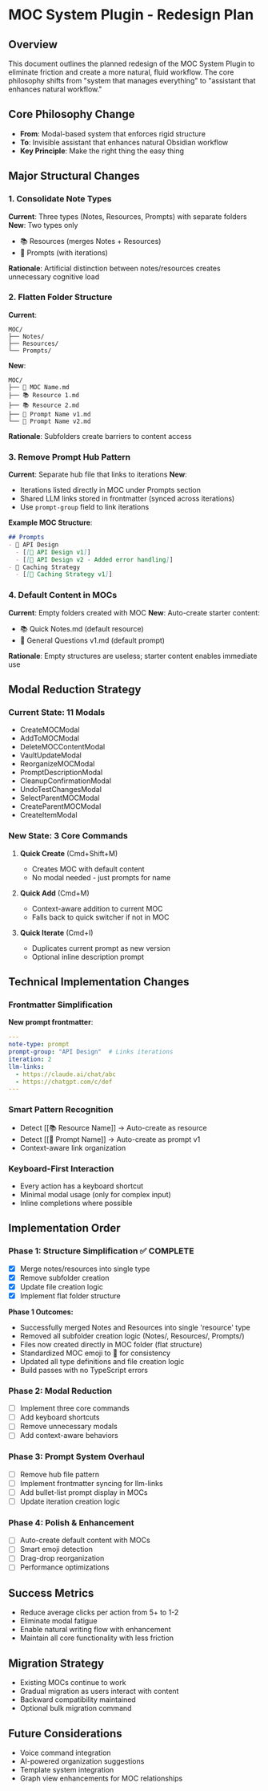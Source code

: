 # MOC System Plugin - Redesign Plan

## Overview
This document outlines the planned redesign of the MOC System Plugin to eliminate friction and create a more natural, fluid workflow. The core philosophy shifts from "system that manages everything" to "assistant that enhances natural workflow."

## Core Philosophy Change
- **From**: Modal-based system that enforces rigid structure
- **To**: Invisible assistant that enhances natural Obsidian workflow
- **Key Principle**: Make the right thing the easy thing

## Major Structural Changes

### 1. Consolidate Note Types
**Current**: Three types (Notes, Resources, Prompts) with separate folders
**New**: Two types only
- 📚 Resources (merges Notes + Resources)
- 🤖 Prompts (with iterations)

**Rationale**: Artificial distinction between notes/resources creates unnecessary cognitive load

### 2. Flatten Folder Structure
**Current**: 
```
MOC/
├── Notes/
├── Resources/
└── Prompts/
```

**New**:
```
MOC/
├── 🎯 MOC Name.md
├── 📚 Resource 1.md
├── 📚 Resource 2.md
├── 🤖 Prompt Name v1.md
└── 🤖 Prompt Name v2.md
```

**Rationale**: Subfolders create barriers to content access

### 3. Remove Prompt Hub Pattern
**Current**: Separate hub file that links to iterations
**New**: 
- Iterations listed directly in MOC under Prompts section
- Shared LLM links stored in frontmatter (synced across iterations)
- Use `prompt-group` field to link iterations

**Example MOC Structure**:
```markdown
## Prompts
- 🤖 API Design
  - [[🤖 API Design v1]]
  - [[🤖 API Design v2 - Added error handling]]
- 🤖 Caching Strategy
  - [[🤖 Caching Strategy v1]]
```

### 4. Default Content in MOCs
**Current**: Empty folders created with MOC
**New**: Auto-create starter content:
- 📚 Quick Notes.md (default resource)
- 🤖 General Questions v1.md (default prompt)

**Rationale**: Empty structures are useless; starter content enables immediate use

## Modal Reduction Strategy

### Current State: 11 Modals
- CreateMOCModal
- AddToMOCModal
- DeleteMOCContentModal
- VaultUpdateModal
- ReorganizeMOCModal
- PromptDescriptionModal
- CleanupConfirmationModal
- UndoTestChangesModal
- SelectParentMOCModal
- CreateParentMOCModal
- CreateItemModal

### New State: 3 Core Commands
1. **Quick Create** (Cmd+Shift+M)
   - Creates MOC with default content
   - No modal needed - just prompts for name

2. **Quick Add** (Cmd+M)
   - Context-aware addition to current MOC
   - Falls back to quick switcher if not in MOC

3. **Quick Iterate** (Cmd+I)
   - Duplicates current prompt as new version
   - Optional inline description prompt

## Technical Implementation Changes

### Frontmatter Simplification
**New prompt frontmatter**:
```yaml
---
note-type: prompt
prompt-group: "API Design"  # Links iterations
iteration: 2
llm-links: 
  - https://claude.ai/chat/abc
  - https://chatgpt.com/c/def
---
```

### Smart Pattern Recognition
- Detect [[📚 Resource Name]] → Auto-create as resource
- Detect [[🤖 Prompt Name]] → Auto-create as prompt v1
- Context-aware link organization

### Keyboard-First Interaction
- Every action has a keyboard shortcut
- Minimal modal usage (only for complex input)
- Inline completions where possible

## Implementation Order

### Phase 1: Structure Simplification ✅ COMPLETE
- [x] Merge notes/resources into single type
- [x] Remove subfolder creation
- [x] Update file creation logic
- [x] Implement flat folder structure

**Phase 1 Outcomes:**
- Successfully merged Notes and Resources into single 'resource' type
- Removed all subfolder creation logic (Notes/, Resources/, Prompts/)
- Files now created directly in MOC folder (flat structure)
- Standardized MOC emoji to 🎯 for consistency
- Updated all type definitions and file creation logic
- Build passes with no TypeScript errors

### Phase 2: Modal Reduction
- [ ] Implement three core commands
- [ ] Add keyboard shortcuts
- [ ] Remove unnecessary modals
- [ ] Add context-aware behaviors

### Phase 3: Prompt System Overhaul
- [ ] Remove hub file pattern
- [ ] Implement frontmatter syncing for llm-links
- [ ] Add bullet-list prompt display in MOCs
- [ ] Update iteration creation logic

### Phase 4: Polish & Enhancement
- [ ] Auto-create default content with MOCs
- [ ] Smart emoji detection
- [ ] Drag-drop reorganization
- [ ] Performance optimizations

## Success Metrics
- Reduce average clicks per action from 5+ to 1-2
- Eliminate modal fatigue
- Enable natural writing flow with enhancement
- Maintain all core functionality with less friction

## Migration Strategy
- Existing MOCs continue to work
- Gradual migration as users interact with content
- Backward compatibility maintained
- Optional bulk migration command

## Future Considerations
- Voice command integration
- AI-powered organization suggestions
- Template system integration
- Graph view enhancements for MOC relationships